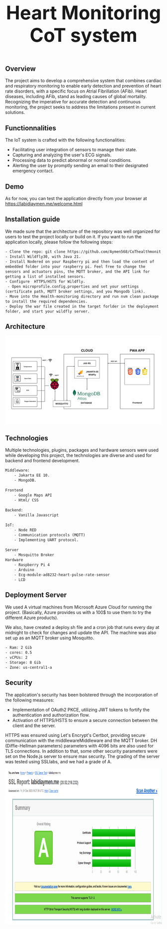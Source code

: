 
# <p align="center" style="font-size: 60px;"><strong>Heart Monitoring CoT system</strong> </p>

## Overview

The project aims to develop a comprehensive system that combines cardiac and respiratory monitoring to enable early detection and prevention of heart rate disorders, with a specific focus on Atrial Fibrillation (AFib). Heart diseases, including AFib, stand as leading causes of global mortality. Recognizing the imperative for accurate detection and continuous monitoring, the project seeks to address the limitations present in current solutions.
## Functionnalities
The IoT system is crafted with the following functionalities:

- Facilitating user integration of sensors to manage their state.
- Capturing and analyzing the user's ECG signals.
- Processing data to predict abnormal or normal conditions.
- Alerting the user by promptly sending an email to their designated emergency contact.
## Demo
As for now, you can test the application directly from your browser at https://labidiaymen.me/welcome.html
## Installation guide

We made sure that the architecture of the repository was well organized for users to test the project locally or build on it. If you want to run the application locally, please follow the following steps:

    - Clone the repo: git clone https://github.com/Aymen568/CoThealthmonit
    - Install Wildfly30, with Java 21.
    - Install Nodered on your Raspberry pi and then load the content of embedded folder into your raspberry pi. Feel free to change the sensors and actuators pins, the MQTT broker, and the API link for getting a list of installed sensors.
    - Configure  HTTPS/HSTS for Wildfly.
     - Open microprofile.config.properties and set your settings (certificate path, MQTT broker settings, and you Mongodb link).
    - Move into the Health-monitoring directory and run nvm clean package to install the required dependencies.
    - Deploy the war file created in the target forlder in the deployment folder, and start your wildfly server. 
    
## Architecture
<div align="center">
  <img src="/docs/media/archi(1).png" alt="architecture" >
</div>

## Technologies
Multiple technologies, plugins, packages and hardware sensors were used while developing this project, the technologies are diverse and used for backend and frontend development.

    Middleware:
        - Jakarta EE 10.
        - MongoDB.

    Frontend
        - Google Maps API
        - Html/ CSS
    
    Backend:
        - Vanilla Javascript

    IoT:
        - Node RED
        - Communication protocols (MQTT)
        - Implementing UART protocol.

    Server
        - Mosquitto Broker
    Hardware
        - Raspberry Pi 4
        - Arduino
        - Ecg-module-ad8232-heart-pulse-rate-sensor
        - LCD

## Deployment Server

We used A virtual machines from Microsoft Azure Cloud for running the project. (Basically, Azure provides us with a 100$ to use them to try the different Azure products).

We also, have created a deploy.sh file and a cron job that runs every day at midnight to check for changes and update the API. The machine was also set up as an MQTT broker using Mosquitto. 

    - Ram: 2 Gib
    - cores: 0.5
    - vCPUs: 2
    - Storage: 8 Gib
    - Zone: us-central1-a

## Security

The application's security has been bolstered through the incorporation of the following measures:

- Implementation of OAuth2 PKCE, utilizing JWT tokens to fortify the authentication and authorization flow.
- Activation of HTTPS/HSTS to ensure a secure connection between the client and the server.

HTTPS was ensured using Let's Encrypt's Certbot, providing secure communication with the middlewareMiddleware and the MQTT broker. DH (Diffie-Hellman parameters) parameters with 4096 bits are also used for TLS connections. In addition to that, some other security parameters were set on the Node.js server to ensure max security. The grading of the server was tested using SSLlabs, and we had a grade of A.
<div align="center">
  <img src="/docs/media/certificate.png" alt="architecture" height="500">
</div>
